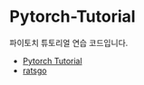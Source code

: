 # Pytorch-Tutorial

파이토치 튜토리얼 연습 코드입니다.  
* [Pytorch Tutorial](https://tutorials.pytorch.kr/beginner/basics/quickstart_tutorial.html)
* [ratsgo](https://ratsgo.github.io/nlpbook/docs/doc_cls/overview/)
